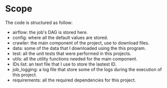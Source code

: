 # Scope



The code is structured as follow:
- airflow: the job's DAG is stored here.
- config: where all the default values are stored.
- crawler: the main component of the project, use to download files.
- data: some of the data that I downloaded using the this program.
- test: all the unit tests that were performed in this projects.
- utils: all the utility functions needed for the main component.
- IDs list: an text file that I use to store the lastest ID.
- job_logging: a log file that store some of the logs during the execution of this project.
- requirements: all the required dependencies for this project.
